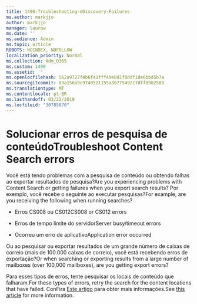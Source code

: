 ```yaml
---
title: 1490-Troubleshooting-eDiscovery-Failures
ms.author: markjjo
author: markjjo
manager: lauraw
ms.date: ''
ms.audience: Admin
ms.topic: article
ROBOTS: NOINDEX, NOFOLLOW
localization_priority: Normal
ms.collection: Adm_O365
ms.custom: 1490
ms.assetid: ''
ms.openlocfilehash: 562a9727f4b6fa1fff49e8d1f8ddf1de6bbd5b7a
ms.sourcegitcommit: 03a156a9c9740521155a30775492c7dff0982588
ms.translationtype: MT
ms.contentlocale: pt-BR
ms.lasthandoff: 03/22/2019
ms.locfileid: "30785870"
---
```

# <a name="troubleshoot-content-search-errors"></a><span data-ttu-id="c3067-102">Solucionar erros de pesquisa de conteúdo</span><span class="sxs-lookup"><span data-stu-id="c3067-102">Troubleshoot Content Search errors</span></span>

<span data-ttu-id="c3067-103">Você está tendo problemas com a pesquisa de conteúdo ou obtendo falhas ao exportar resultados de pesquisa?</span><span class="sxs-lookup"><span data-stu-id="c3067-103">Are you experiencing problems with Content Search or getting failures when you export search results?</span></span>
<span data-ttu-id="c3067-104">Por exemplo, você recebe o seguinte ao executar pesquisas?</span><span class="sxs-lookup"><span data-stu-id="c3067-104">For example, are you receiving the following when running searches?</span></span>

- <span data-ttu-id="c3067-105">Erros CS008 ou CS012</span><span class="sxs-lookup"><span data-stu-id="c3067-105">CS008 or CS012 errors</span></span>

- <span data-ttu-id="c3067-106">Erros de tempo limite do servidor</span><span class="sxs-lookup"><span data-stu-id="c3067-106">Server busy/timeout errors</span></span>

- <span data-ttu-id="c3067-107">Ocorreu um erro de aplicativo</span><span class="sxs-lookup"><span data-stu-id="c3067-107">Application error occurred</span></span>

<span data-ttu-id="c3067-108">Ou ao pesquisar ou exportar resultados de um grande número de caixas de correio (mais de 100.000 caixas de correio), você está recebendo erros de exportação?</span><span class="sxs-lookup"><span data-stu-id="c3067-108">Or when searching or exporting results from a large number of mailboxes (over 100,000 mailboxes), are you getting export errors?</span></span>

<span data-ttu-id="c3067-109">Para esses tipos de erros, tente pesquisar os locais de conteúdo que falharam.</span><span class="sxs-lookup"><span data-stu-id="c3067-109">For these types of errors, retry the search for the content locations that have failed.</span></span> <span data-ttu-id="c3067-110">ConFira [Este artigo](https://docs.microsoft.com/office365/securitycompliance/retry-failed-content-search) para obter mais informações.</span><span class="sxs-lookup"><span data-stu-id="c3067-110">See  [this article](https://docs.microsoft.com/office365/securitycompliance/retry-failed-content-search) for more information.</span></span>
